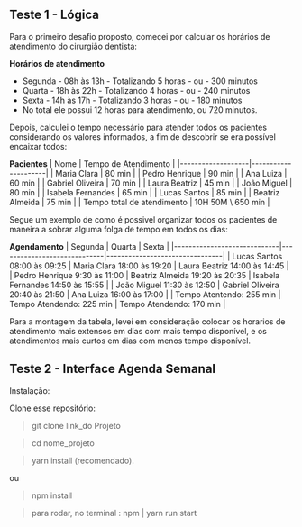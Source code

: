 ## Teste 1 - Lógica

Para o primeiro desafio proposto, comecei por calcular os horários de atendimento do cirurgião dentista:

**Horários de atendimento**
- Segunda - 08h às 13h - Totalizando 5 horas - ou - 300 minutos
- Quarta - 18h às 22h - Totalizando 4 horas - ou - 240 minutos
- Sexta - 14h às 17h - Totalizando 3 horas - ou - 180 minutos
- No total ele possui 12 horas para atendimento, ou 720 minutos.

Depois, calculei o tempo necessário para atender todos os pacientes considerando os valores informados, a fim de descobrir se era possível encaixar todos:

**Pacientes**
| Nome | Tempo de Atendimento |
|-------------------|---------------------|
| Maria Clara | 80 min |
| Pedro Henrique | 90 min |
| Ana Luiza | 60 min |
| Gabriel Oliveira | 70 min |
| Laura Beatriz | 45 min |
| João Miguel | 80 min |
| Isabela Fernandes | 65 min |
| Lucas Santos | 85 min |
| Beatriz Almeida | 75 min |
| Tempo total de atendimento | 10H 50M  \ 650 min |

Segue um exemplo de como é possivel organizar todos os pacientes de maneira a sobrar alguma folga de tempo em todos os dias:

**Agendamento**
| Segunda | Quarta | Sexta |
|-----------------------------|-----------------------------|--------------------------------|
| Lucas Santos 08:00 às 09:25 | Maria Clara 18:00 às 19:20 | Laura Beatriz 14:00 às 14:45 |
| Pedro Henrique 9:30 às 11:00  | Beatriz Almeida 19:20 às 20:35 | Isabela Fernandes 14:50 às 15:55 |
| João Miguel 11:30 às 12:50 | Gabriel Oliveira 20:40 às 21:50 | Ana Luiza 16:00 às 17:00 |
| Tempo Atentendo: 255 min | Tempo Atendendo: 225 min | Tempo Atendendo: 170 min |

Para a montagem da tabela, levei em consideração colocar os horarios de atendimento mais extensos em dias com mais tempo disponível, e os atendimentos mais curtos em dias com menos tempo disponível.

## Teste 2 - Interface Agenda Semanal

Instalação:

Clone esse repositório:
> git clone link_do Projeto

> cd nome_projeto

> yarn install (recomendado).

ou

> npm install 

> para rodar, no terminal : npm | yarn run start
